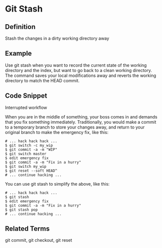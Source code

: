 # Git Stash


## Definition

Stash the changes in a dirty working directory away

## Example

Use git stash when you want to record the current state of the working directory and the index, but want to go back to a clean working directory. The command saves your local modifications away and reverts the working directory to match the HEAD commit.

## Code Snippet

Interrupted workflow

When you are in the middle of something, your boss comes in and demands that you fix something immediately. Traditionally, you would make a commit to a temporary branch to store your changes away, and return to your original branch to make the emergency fix, like this:

```
# ... hack hack hack ...
$ git switch -c my_wip
$ git commit -a -m "WIP"
$ git switch master
$ edit emergency fix
$ git commit -a -m "Fix in a hurry"
$ git switch my_wip
$ git reset --soft HEAD^
# ... continue hacking ...
```

You can use git stash to simplify the above, like this:

```
# ... hack hack hack ...
$ git stash
$ edit emergency fix
$ git commit -a -m "Fix in a hurry"
$ git stash pop
# ... continue hacking ...
```


## Related Terms

git commit, git checkout, git reset